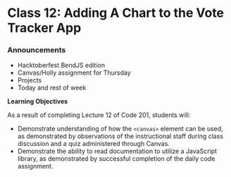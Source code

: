# Class 12: Adding A Chart to the Vote Tracker App

### Announcements
- Hacktoberfest BendJS edition
- Canvas/Holly assignment for Thursday 
- Projects
- Today and rest of week

**Learning Objectives**

As a result of completing Lecture 12 of Code 201, students will:
- Demonstrate understanding of how the `<canvas>` element can be used, as demonstrated by observations of the instructional staff during class discussion and a quiz administered through Canvas.
- Demonstrate the ability to read documentation to utilize a JavaScript library, as demonstrated by successful completion of the daily code assignment.